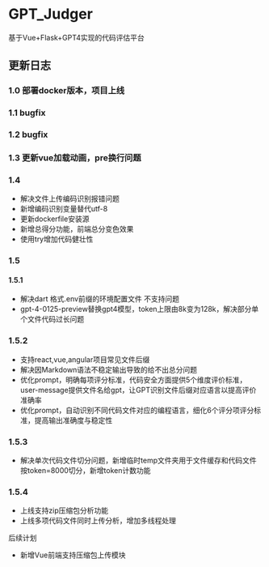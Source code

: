 # GPT_Judger
基于Vue+Flask+GPT4实现的代码评估平台


## 更新日志
### 1.0 部署docker版本，项目上线
### 1.1 bugfix
### 1.2 bugfix
### 1.3 更新vue加载动画，pre换行问题
### 1.4 
- 解决文件上传编码识别报错问题
- 新增编码识别变量替代utf-8
- 更新dockerfile安装源
- 新增总得分功能，前端总分变色效果
- 使用try增加代码健壮性
### 1.5
#### 1.5.1
- 解决dart 格式.env前缀的环境配置文件 不支持问题
- gpt-4-0125-preview替换gpt4模型，token上限由8k变为128k，解决部分单个文件代码过长问题
### 1.5.2
- 支持react,vue,angular项目常见文件后缀
- 解决因Markdown语法不稳定输出导致的给不出总分问题
- 优化prompt，明确每项评分标准，代码安全方面提供5个维度评价标准，user-message提供文件名给gpt，让GPT识别文件后缀对应语言以提高评价准确率
- 优化prompt，自动识别不同代码文件对应的编程语言，细化6个评分项评分标准，提高输出准确度与稳定性
### 1.5.3
- 解决单次代码文件切分问题，新增临时temp文件夹用于文件缓存和代码文件按token=8000切分，新增token计数功能
### 1.5.4
- 上线支持zip压缩包分析功能
- 上线多项代码文件同时上传分析，增加多线程处理

后续计划
- 新增Vue前端支持压缩包上传模块
